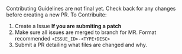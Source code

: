 Contributing Guidelines are not final yet. Check back for any changes before creating a new PR.
To Contribuite:
 1.  Create a Issue
 __If you are submiting a patch__
 2.  Make sure all issues are merged to branch for MR. Format recommended `<ISSUE_ID>-<TYPE+DESC>`
 3.  Submit a PR detailing what files are changed and why.
